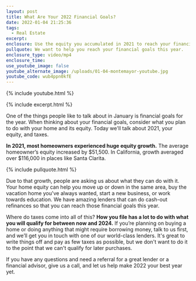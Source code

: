 ```yaml
---
layout: post
title: What Are Your 2022 Financial Goals?
date: 2022-01-04 21:25:36
tags:
  - Real Estate
excerpt:
enclosure: Use the equity you accumulated in 2021 to reach your financial goals.
pullquote: We want to help you reach your financial goals this year.
enclosure_type: video/mp4
enclosure_time:
use_youtube_image: false
youtube_alternate_image: /uploads/01-04-montemayor-youtube.jpg
youtube_code: wub4ppn0kfE
---
```

{% include youtube.html %}

{% include excerpt.html %}

One of the things people like to talk about in January is financial goals for the year. When thinking about your financial goals, consider what you plan to do with your home and its equity. Today we'll talk about 2021, your equity, and taxes.

**In 2021, most homeowners experienced huge equity growth.** The average homeowner’s equity increased by $51,500. In California, growth averaged over $116,000 in places like Santa Clarita.

{% include pullquote.html %}

Due to that growth, people are asking us about what they can do with it. Your home equity can help you move up or down in the same area, buy the vacation home you've always wanted, start a new business, or work towards education. We have amazing lenders that can do cash-out refinances so that you can reach those financial goals this year.

Where do taxes come into all of this? **How you file has a lot to do with what you will qualify for between now and 2024.** If you’re planning on buying a home or doing anything that might require borrowing money, talk to us first, and we’ll get you in touch with one of our world-class lenders. It's great to write things off and pay as few taxes as possible, but we don't want to do it to the point that we can't qualify for later purchases.&nbsp;

If you have any questions and need a referral for a great lender or a financial advisor, give us a call, and let us help make 2022 your best year yet.

